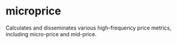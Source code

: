 # microprice
Calculates and disseminates various high-frequency price metrics, including micro-price and mid-price.
